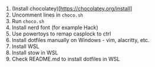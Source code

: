 1. (Install chocolatey)[https://chocolatey.org/install]
2. Uncomment lines in `choco.sh`
3. Run `choco.sh`
4. Install nerd font (for example Hack)
5. Use powertoys to remap casplock to ctrl
6. Install dotfiles manually on Windows - vim, alacritty, etc.
6. Install WSL
7. Install stow in WSL
8. Check README.md to install dotfiles in WSL

